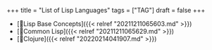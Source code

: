 +++
title = "List of Lisp Languages"
tags = ["TAG"]
draft = false
+++

-   [📝Lisp Base Concepts]({{< relref "20211211065603.md" >}})
-   [📝Common Lisp]({{< relref "20211211065629.md" >}})
-   [📝Clojure]({{< relref "20220214041907.md" >}})
